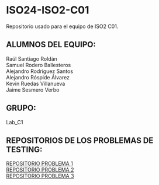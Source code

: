 # ISO24-ISO2-C01

Repositorio usado para el equipo de ISO2 C01.

## ALUMNOS DEL EQUIPO:  
Raúl Santiago Roldán  
Samuel Rodero Ballesteros  
Alejandro Rodríguez Santos  
Alejandro Róspide Álvarez  
Kevin Ruedas Villanueva  
Jaime Sesmero Verbo  

## GRUPO:  
Lab_C1

## REPOSITORIOS DE LOS PROBLEMAS DE TESTING:
[REPOSITORIO PROBLEMA 1](https://github.com/KevinRuedas183/ISO24-ISO2-C01-PROBLEMA1.git)  
[REPOSITORIO PROBLEMA 2](https://github.com/KevinRuedas183/ISO24-ISO2-C01-PROBLEMA2.git)  
[REPOSITORIO PROBLEMA 3](https://github.com/KevinRuedas183/ISO24-ISO2-C01-PROBLEMA3.git)
